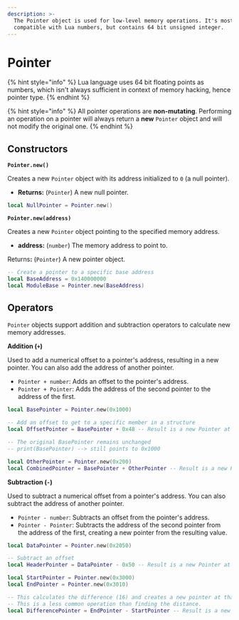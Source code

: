```yaml
---
description: >-
  The Pointer object is used for low-level memory operations. It's mostly
  compatible with Lua numbers, but contains 64 bit unsigned integer.
---
```


# Pointer

{% hint style="info" %}
Lua language uses 64 bit floating points as numbers, which isn't always sufficient in context of memory hacking, hence pointer type.
{% endhint %}

{% hint style="info" %}
All pointer operations are **non-mutating**. Performing an operation on a pointer will always return a **new** `Pointer` object and will not modify the original one.
{% endhint %}

## Constructors

**`Pointer.new()`**

Creates a new `Pointer` object with its address initialized to `0` (a null pointer).

* **Returns:** (`Pointer`) A new null pointer.

```lua
local NullPointer = Pointer.new()
```

**`Pointer.new(address)`**

Creates a new `Pointer` object pointing to the specified memory address.

* **address:** (`number`) The memory address to point to.

Return&#x73;**:** (`Pointer`) A new pointer object.

```lua
-- Create a pointer to a specific base address
local BaseAddress = 0x140000000
local ModuleBase = Pointer.new(BaseAddress)
```

## Operators

`Pointer` objects support addition and subtraction operators to calculate new memory addresses.

**Addition (`+`)**

Used to add a numerical offset to a pointer's address, resulting in a new pointer. You can also add the address of another pointer.

* `Pointer + number`: Adds an offset to the pointer's address.
* `Pointer + Pointer`: Adds the address of the second pointer to the address of the first.

```lua
local BasePointer = Pointer.new(0x1000)

-- Add an offset to get to a specific member in a structure
local OffsetPointer = BasePointer + 0x48 -- Result is a new Pointer at 0x1048

-- The original BasePointer remains unchanged
-- print(BasePointer) --> still points to 0x1000

local OtherPointer = Pointer.new(0x200)
local CombinedPointer = BasePointer + OtherPointer -- Result is a new Pointer at 0x1200
```

**Subtraction (`-`)**

Used to subtract a numerical offset from a pointer's address. You can also subtract the address of another pointer.

* `Pointer - number`: Subtracts an offset from the pointer's address.
* `Pointer - Pointer`: Subtracts the address of the second pointer from the address of the first, creating a new pointer from the resulting value.

```lua
local DataPointer = Pointer.new(0x2050)

-- Subtract an offset
local HeaderPointer = DataPointer - 0x50 -- Result is a new Pointer at 0x2000

local StartPointer = Pointer.new(0x3000)
local EndPointer = Pointer.new(0x3010)

-- This calculates the difference (16) and creates a new pointer at that address.
-- This is a less common operation than finding the distance.
local DifferencePointer = EndPointer - StartPointer -- Result is a new Pointer at 0x10
```
